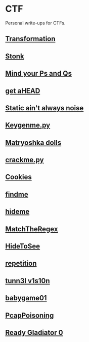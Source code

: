 # CTF

Personal write-ups for CTFs.

## [Transformation](/picoCTF/pico_transformation)

## [Stonk](/picoCTF/pico_stonk)

## [Mind your Ps and Qs](/picoCTF/pico_Mind_your_Ps_and_Qs)

## [get aHEAD](/picoCTF/pico_get_aHEAD)

## [Static ain't always noise](/picoCTF/pico_Static_ain't_always_noise)

## [Keygenme.py](/picoCTF/pico_keygenme.py)

## [Matryoshka dolls](/picoCTF/pico_Matryoshka_dolls)

## [crackme.py](/picoCTF/pico_crackme.py)

## [Cookies](/picoCTF/pico_Cookies)

## [findme](/picoCTF/pico_findme)

## [hideme](/picoCTF/pico_hideme)

## [MatchTheRegex](/picoCTF/pico_MatchTheRegex)

## [HideToSee](/picoCTF/pico_HideToSee)

## [repetition](/picoCTF/pico_repetition)

## [tunn3l v1s10n](/picoCTF/pico_tunn3l_v1s10n)

## [babygame01](/picoCTF/pico_babygame01)

## [PcapPoisoning](/picoCTF/pico_PcapPoisoning)

## [Ready Gladiator 0](/picoCTF/pico_Ready_Gladiator_0)

<!-- ## [](/picoCTF/) -->
